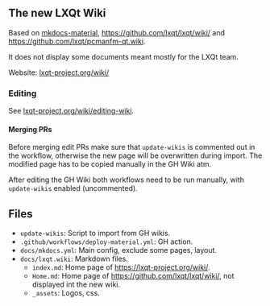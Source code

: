 ## The new LXQt Wiki

Based on [mkdocs-material](https://squidfunk.github.io/`mkdocs-material/), https://github.com/lxqt/lxqt/wiki/
and https://github.com/lxqt/pcmanfm-qt.wiki.

It does not display some documents meant mostly for the LXQt team.

Website: [lxqt-project.org/wiki/](https://lxqt-project.org/wiki/)

### Editing

See [lxqt-project.org/wiki/editing-wiki](https://lxqt-project.org/wiki/editing-wiki).

#### Merging PRs

Before merging edit PRs make sure that `update-wikis` is commented out in the workflow,
otherwise the new page will be overwritten during import. The modified page has to be copied
manually in the GH Wiki atm.

After editing the GH Wiki both workflows need to be run manually, with `update-wikis` enabled (uncommented).

## Files

* `update-wikis`: Script to import from GH wikis.
* `.github/workflows/deploy-material.yml`: GH action.
* `docs/mkdocs.yml`: Main config, exclude some pages, layout.
* `docs/lxqt.wiki`: Markdown files.
  * `index.md`: Home page of https://lxqt-project.org/wiki/.
  * `Home.md`: Home page of https://github.com/lxqt/lxqt/wiki/, not displayed int the new wiki.
  * `_assets`: Logos, css.
